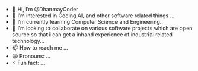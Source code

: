 - 👋 Hi, I’m @DhanmayCoder
- 👀 I’m interested in Coding,AI, and other software related things ...
- 🌱 I’m currently learning Computer Science and Engineering..
- 💞️ I’m looking to collaborate on various software projects which are open source so that i can get a inhand experience of industrial related technology...
- 📫 How to reach me ...
- 😄 Pronouns: ...
- ⚡ Fun fact: ...

<!---
DhanmayCoder/DhanmayCoder is a ✨ special ✨ repository because its `README.md` (this file) appears on your GitHub profile.
You can click the Preview link to take a look at your changes.
--->
